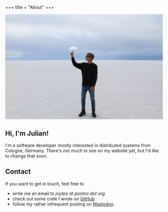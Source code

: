 +++
title = "About"
+++

![](cloud.jpg)

## Hi, I'm Julian!
I'm a software developer mostly interested in distributed systems from Cologne, Germany.
There's not much to see on my website yet, but I'd like to change that soon.

## Contact
If you want to get in touch, feel free to
- write me an email to _jvytee at posteo dot org_ 
- check out some code I wrote on [GitHub](https://github.com/jvytee")
- follow my rather infrequent posting on [Mastodon](https://chaos.social/@jaytee).

